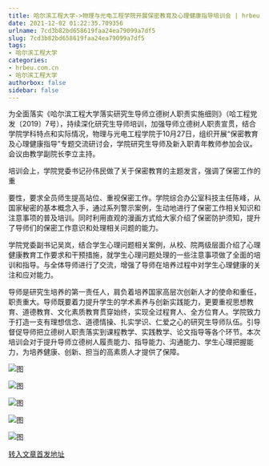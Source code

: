 ```yaml
---
title: 哈尔滨工程大学->物理与光电工程学院开展保密教育及心理健康指导培训会 | hrbeu.com.cn
date: 2021-12-02 01:22:35.709356
urlname: 7cd3b82bd658619faa24ea79099a7df5
slug: 7cd3b82bd658619faa24ea79099a7df5
tags: 
- 哈尔滨工程大学
categories:
- hrbeu.com.cn
- 哈尔滨工程大学
authorbox: false
sidebar: false
---
```

为全面落实《哈尔滨工程大学落实研究生导师立德树人职责实施细则》（哈工程党发〔2019〕7号），持续深化研究生导师培训，加强导师立德树人职责宣贯，结合学院学科特点和实际情况，物理与光电工程学院于10月27日，组织开展“保密教育及心理健康指导”专题交流研讨会，学院研究生导师及新入职青年教师参加会议。会议由教学副院长李立主持。

培训会上，学院党委书记孙伟民做了关于保密教育的主题发言，强调了保密工作的重
<!--more-->
要性，要求全员师生提高站位、重视保密工作。学院综合办公室科技主任陈峰，从国家秘密的基本概念入手，通过系列警示案例，生动地进行了保密工作相关知识和注意事项的普及培训。同时利用直观的漫画方式给大家介绍了保密防护须知，提升了导师们的保密工作意识和处理相关问题的能力。

学院党委副书记吴岚，结合学生心理问题相关案例，从校、院两级层面介绍了心理健康教育工作要求和干预措施，就学生心理问题处理的一些注意事项做了全面的培训和指导。与全体导师进行了交流，增强了导师在培养过程中对学生心理健康的关注和应对能力。

导师是研究生培养的第一责任人，肩负着培养国家高层次创新人才的使命和重任，职责重大。导师既要着力提升学生的学术素养与创新实践能力，更要重视思想教育、道德教育、文化素质教育贯穿始终，实现全过程育人、全方位育人。学院致力于打造一支有理想信念、道德情操、扎实学识、仁爱之心的研究生导师队伍。引导督促导师把立德树人职责落实到课程教学、实践教学、论文指导等各个环节。本次培训会对于提升导师立德树人履责能力、指导能力、沟通能力、学生心理把握能力，为培养健康、创新、担当的高素质人才提供了保障。

![图](http://gongxue.cn/__local/2/20/B5/799FF84406498381B53FD72A598_DF34FB93_1058B.jpg)

![图](http://gongxue.cn/__local/9/23/FE/454082E91A31FF1DE1D01C46141_73898ECE_B848.jpg)

![图](http://gongxue.cn/__local/B/94/E9/660903D661A662A1563545F46D7_808BB31F_C64D.jpg)

![图](http://gongxue.cn/__local/D/00/59/FF982AA86D3146C6C73C505CD06_375ABFD6_8434.jpg)

![图](http://gongxue.cn/__local/F/B5/FD/982C7AE8DEEA264A1B42CB3A23B_D1B538F0_15F98.jpg)

[转入文章首发地址](http://gongxue.cn/info/1015/69012.htm)